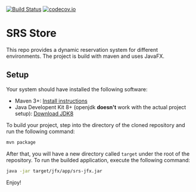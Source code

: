 [![Build Status](https://travis-ci.org/imscaradh/srs.svg)](https://travis-ci.org/imscaradh/srs)
[![codecov.io](http://codecov.io/github/imscaradh/srs/coverage.svg?branch=master)](http://codecov.io/github/imscaradh/srs?branch=master)
# SRS Store
This repo provides a dynamic reservation system for different environments. The project is build with maven and uses JavaFX. 

## Setup
Your system should have installed the following software:
* Maven 3+: [Install instructions](https://maven.apache.org/install.html)
* Java Developent Kit 8+ (openjdk **doesn't** work with the actual project setup): [Download JDK8](http://www.oracle.com/technetwork/java/javase/downloads/jdk8-downloads-2133151.html)

To build your project, step into the directory of the cloned repository and run the following command:
```bash
mvn package
```
After that, you will have a new directory called `target` under the root of the repository. To run the builded application, execute the following command:
```bash
java -jar target/jfx/app/srs-jfx.jar
```

Enjoy!
